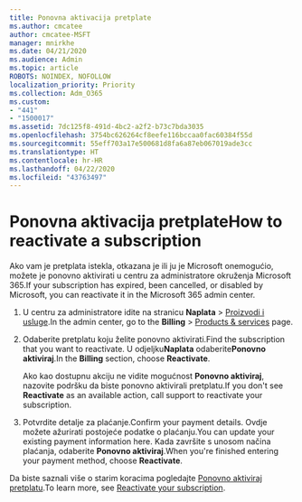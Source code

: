 ```yaml
---
title: Ponovna aktivacija pretplate
ms.author: cmcatee
author: cmcatee-MSFT
manager: mnirkhe
ms.date: 04/21/2020
ms.audience: Admin
ms.topic: article
ROBOTS: NOINDEX, NOFOLLOW
localization_priority: Priority
ms.collection: Adm_O365
ms.custom:
- "441"
- "1500017"
ms.assetid: 7dc125f8-491d-4bc2-a2f2-b73c7bda3035
ms.openlocfilehash: 3754bc626264cf8eefe116bccaa0fac60384f55d
ms.sourcegitcommit: 55eff703a17e500681d8fa6a87eb067019ade3cc
ms.translationtype: HT
ms.contentlocale: hr-HR
ms.lasthandoff: 04/22/2020
ms.locfileid: "43763497"
---
```

# <a name="how-to-reactivate-a-subscription"></a><span data-ttu-id="950fe-102">Ponovna aktivacija pretplate</span><span class="sxs-lookup"><span data-stu-id="950fe-102">How to reactivate a subscription</span></span>

<span data-ttu-id="950fe-103">Ako vam je pretplata istekla, otkazana je ili ju je Microsoft onemogućio, možete je ponovno aktivirati u centru za administratore okruženja Microsoft 365.</span><span class="sxs-lookup"><span data-stu-id="950fe-103">If your subscription has expired, been cancelled, or disabled by Microsoft, you can reactivate it in the Microsoft 365 admin center.</span></span>
  
1. <span data-ttu-id="950fe-104">U centru za administratore idite na stranicu **Naplata** \> [Proizvodi i usluge](https://go.microsoft.com/fwlink/p/?linkid=842054).</span><span class="sxs-lookup"><span data-stu-id="950fe-104">In the admin center, go to the **Billing** \> [Products & services](https://go.microsoft.com/fwlink/p/?linkid=842054) page.</span></span>

2. <span data-ttu-id="950fe-105">Odaberite pretplatu koju želite ponovno aktivirati.</span><span class="sxs-lookup"><span data-stu-id="950fe-105">Find the subscription that you want to reactivate.</span></span> <span data-ttu-id="950fe-106">U odjeljku**Naplata** odaberite**Ponovno aktiviraj**.</span><span class="sxs-lookup"><span data-stu-id="950fe-106">In the **Billing** section, choose **Reactivate**.</span></span>

    <span data-ttu-id="950fe-107">Ako kao dostupnu akciju ne vidite mogućnost **Ponovno aktiviraj**, nazovite podršku da biste ponovno aktivirali pretplatu.</span><span class="sxs-lookup"><span data-stu-id="950fe-107">If you don't see **Reactivate** as an available action, call support to reactivate your subscription.</span></span>

3. <span data-ttu-id="950fe-108">Potvrdite detalje za plaćanje.</span><span class="sxs-lookup"><span data-stu-id="950fe-108">Confirm your payment details.</span></span> <span data-ttu-id="950fe-109">Ovdje možete ažurirati postojeće podatke o plaćanju.</span><span class="sxs-lookup"><span data-stu-id="950fe-109">You can update your existing payment information here.</span></span> <span data-ttu-id="950fe-110">Kada završite s unosom načina plaćanja, odaberite **Ponovno aktiviraj**.</span><span class="sxs-lookup"><span data-stu-id="950fe-110">When you're finished entering your payment method, choose **Reactivate**.</span></span>

<span data-ttu-id="950fe-111">Da biste saznali više o starim koracima pogledajte [Ponovno aktiviraj pretplatu](https://docs.microsoft.com/office365/admin/subscriptions-and-billing/reactivate-your-subscription).</span><span class="sxs-lookup"><span data-stu-id="950fe-111">To learn more, see [Reactivate your subscription](https://docs.microsoft.com/office365/admin/subscriptions-and-billing/reactivate-your-subscription).</span></span>